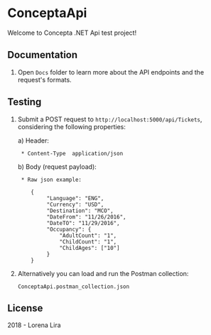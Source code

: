 # ConceptaApi

Welcome to Concepta .NET Api test project!

## Documentation

1) Open `Docs` folder to learn more about the API endpoints and the request's formats.

## Testing

1) Submit a POST request to `http://localhost:5000/api/Tickets`, considering the following properties:
   
   a) Header:
        
        * Content-Type  application/json
 
    
    b) Body (request payload):
        
        * Raw json example:
        
           {
                "Language": "ENG",
                "Currency": "USD",
                "Destination": "MCO",
                "DateFrom": "11/26/2016",
                "DateTO": "11/29/2016",
                "Occupancy": {
                    "AdultCount": "1",
                    "ChildCount": "1",
                    "ChildAges": ["10"]
                }
           }

2) Alternatively you can load and run the Postman collection:

    `ConceptaApi.postman_collection.json`

## License

2018 - Lorena Lira
